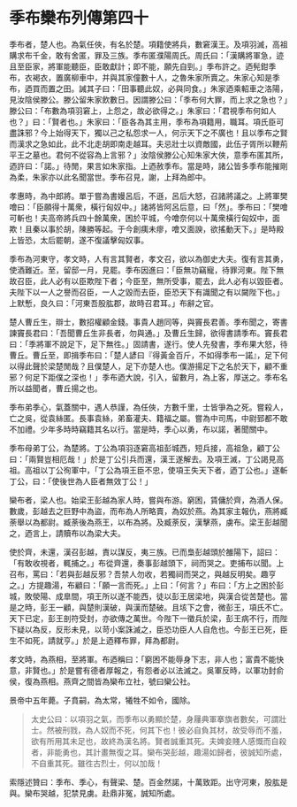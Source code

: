 # 季布欒布列傳第四十

季布者，楚人也。為氣任俠，有名於楚。項籍使將兵，數窘漢王。及項羽滅，高祖購求布千金，敢有舍匿，罪及三族。季布匿濮陽周氏。周氏曰：「漢購將軍急，迹且至臣家，將軍能聽臣，臣敢獻計；即不能，願先自剄。」季布許之。迺髡鉗季布，衣褐衣，置廣柳車中，并與其家僮數十人，之魯朱家所賣之。朱家心知是季布，迺買而置之田。誡其子曰：「田事聽此奴，必與同食。」朱家迺乘軺車之洛陽，見汝陰侯滕公。滕公留朱家飲數日。因謂滕公曰：「季布何大罪，而上求之急也？」滕公曰：「布數為項羽窘上，上怨之，故必欲得之。」朱家曰：「君視季布何如人也？」曰：「賢者也。」朱家曰：「臣各為其主用，季布為項籍用，職耳。項氏臣可盡誅邪？今上始得天下，獨以己之私怨求一人，何示天下之不廣也！且以季布之賢而漢求之急如此，此不北走胡即南走越耳。夫忌壯士以資敵國，此伍子胥所以鞭荊平王之墓也。君何不從容為上言邪？」汝陰侯滕公心知朱家大俠，意季布匿其所，迺許曰：「諾。」待閒，果言如朱家指。上迺赦季布。當是時，諸公皆多季布能摧剛為柔，朱家亦以此名聞當世。季布召見，謝，上拜為郎中。

孝惠時，為中郎將。單于嘗為書嫚呂后，不遜，呂后大怒，召諸將議之。上將軍樊噲曰：「臣願得十萬衆，橫行匈奴中。」諸將皆阿呂后意，曰「然」。季布曰：「樊噲可斬也！夫高帝將兵四十餘萬衆，困於平城，今噲奈何以十萬衆橫行匈奴中，面欺！且秦以事於胡，陳勝等起。于今創痍未瘳，噲又面諛，欲搖動天下。」是時殿上皆恐，太后罷朝，遂不復議擊匈奴事。

季布為河東守，孝文時，人有言其賢者，孝文召，欲以為御史大夫。復有言其勇，使酒難近。至，留邸一月，見罷。季布因進曰：「臣無功竊寵，待罪河東。陛下無故召臣，此人必有以臣欺陛下者；今臣至，無所受事，罷去，此人必有以毀臣者。夫陛下以一人之譽而召臣，一人之毀而去臣，臣恐天下有識聞之有以闚陛下也。」上默慙，良久曰：「河東吾股肱郡，故時召君耳。」布辭之官。

楚人曹丘生，辯士，數招權顧金錢。事貴人趙同等，與竇長君善。季布聞之，寄書諫竇長君曰：「吾聞曹丘生非長者，勿與通。」及曹丘生歸，欲得書請季布。竇長君曰：「季將軍不說足下，足下無徃。」固請書，遂行。使人先發書，季布果大怒，待曹丘。曹丘至，即揖季布曰：「楚人諺曰『得黃金百斤，不如得季布一諾』，足下何以得此聲於梁楚閒哉？且僕楚人，足下亦楚人也。僕游揚足下之名於天下，顧不重邪？何足下距僕之深也！」季布迺大說，引入，留數月，為上客，厚送之。季布名所以益聞者，曹丘揚之也。

季布弟季心，氣蓋關中，遇人恭謹，為任俠，方數千里，士皆爭為之死。嘗殺人，亡之吳，從袁絲匿。長事袁絲，弟畜灌夫、籍福之屬。嘗為中司馬，中尉郅都不敢不加禮。少年多時時竊籍其名以行。當是時，季心以勇，布以諾，著聞關中。

季布母弟丁公，為楚將。丁公為項羽逐窘高祖彭城西，短兵接，高祖急，顧丁公曰：「兩賢豈相厄哉！」於是丁公引兵而還，漢王遂解去。及項王滅，丁公謁見高祖。高祖以丁公徇軍中，「丁公為項王臣不忠，使項王失天下者，迺丁公也。」遂斬丁公，曰：「使後世為人臣者無效丁公！」

欒布者，梁人也。始梁王彭越為家人時，嘗與布游。窮困，賃傭於齊，為酒人保。數歲，彭越去之巨野中為盜，而布為人所略賣，為奴於燕。為其家主報仇，燕將臧荼舉以為都尉。臧荼後為燕王，以布為將。及臧荼反，漢擊燕，虜布。梁王彭越聞之，迺言上，請贖布以為梁大夫。

使於齊，未還，漢召彭越，責以謀反，夷三族。已而梟彭越頭於雒陽下，詔曰：「有敢收視者，輒捕之。」布從齊還，奏事彭越頭下，祠而哭之。吏捕布以聞。上召布，罵曰：「若與彭越反邪？吾禁人勿收，若獨祠而哭之，與越反明矣。趣亨之。」方提趣湯，布顧曰：「願一言而死。」上曰：「何言？」布曰：「方上之困於彭城，敗滎陽、成臯間，項王所以遂不能西，徒以彭王居梁地，與漢合從苦楚也。當是之時，彭王一顧，與楚則漢破，與漢而楚破。且垓下之會，微彭王，項氏不亡。天下已定，彭王剖符受封，亦欲傳之萬世。今陛下一徵兵於梁，彭王病不行，而陛下疑以為反，反形未見，以苛小案誅滅之，臣恐功臣人人自危也。今彭王已死，臣生不如死，請就亨。」於是上迺釋布罪，拜為都尉。

孝文時，為燕相，至將軍。布迺稱曰：「窮困不能辱身下志，非人也；富貴不能快意，非賢也。」於是嘗有德者厚報之，有怨者必以法滅之。吳軍反時，以軍功封俞侯，復為燕相。燕齊之間皆為欒布立社，號曰欒公社。

景帝中五年薨。子賁嗣，為太常，犧牲不如令，國除。



> 太史公曰：以項羽之氣，而季布以勇顯於楚，身屨典軍搴旗者數矣，可謂壯士。然被刑戮，為人奴而不死，何其下也！彼必自負其材，故受辱而不羞，欲有所用其未足也，故終為漢名將。賢者誠重其死。夫婢妾賤人感慨而自殺者，非能勇也，其計畫無復之耳。欒布哭彭越，趣湯如歸者，彼誠知所處，不自重其死。雖徃古烈士，何以加哉！

索隱述贊曰：季布、季心，有聲梁、楚。百金然諾，十萬致距。出守河東，股肱是與。欒布哭越，犯禁見虜。赴鼎非冤，誠知所處。
